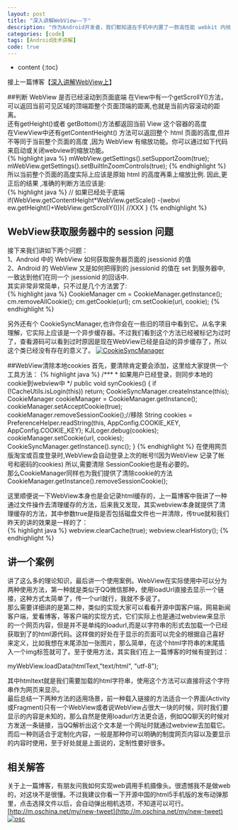 ```yaml
---
layout: post
title: "深入讲解WebView——下"
description: "作为Android开发者，我们都知道在手机中内置了一款高性能 webkit 内核浏览器,在 SDK 中封装为一个叫做 WebView 组件。今天就为大家讲讲Android中WebView的详细使用方法"
categories: [code]
tags: [Android技术讲解]
code: true
---
```


* content
{:toc}

接上一篇博客【[深入讲解WebView上](http://blog.kymjs.com/code/2015/05/03/01/)】

##判断 WebView 是否已经滚动到页面底端
在View中有一个getScrollY()方法，可以返回当前可见区域的顶端距整个页面顶端的距离,也就是当前内容滚动的距离。<br>
还有getHeight()或者 getBottom()方法都返回当前 View 这个容器的高度<br>
在ViewView中还有getContentHeight() 方法可以返回整个 html 页面的高度,但并不等同于当前整个页面的高度 ,因为 WebView 有缩放功能。你可以通过如下代码来启动或关闭webview的缩放功能。<br>
{% highlight java %}
mWebView.getSettings().setSupportZoom(true);
mWebView.getSettings().setBuiltInZoomControls(true);
{% endhighlight %}
所以当前整个页面的高度实际上应该是原始 html 的高度再乘上缩放比例. 因此,更正后的结果 ,准确的判断方法应该是:<br>
{% highlight java %}
 // 如果已经处于底端
if(WebView.getContentHeight*WebView.getScale() -(webvi ew.getHeight()+WebView.getScrollY())){ 
  //XXX
}
{% endhighlight %}

## WebView获取服务器中的 session 问题
接下来我们讲如下两个问题：<br>
1、Android 中的 WebView 如何获取服务器页面的 jsessionid 的值<br>
2、Android 的 WebView 又是如何把得到的 jsessionid 的值在 set 到服务器中,一致达到他们在同一个 jsessionid 的回话中.<br>
其实非常非常简单，只不过是几个方法罢了:<br>
{% highlight java %}
CookieManager cm = CookieManager.getInstance(); 
cm.removeAllCookie();
cm.getCookie(url);
cm.setCookie(url, cookie);
{% endhighlight %}

另外还有个 CookieSyncManager,也许你会在一些旧的项目中看到它。从名字来理解，它实际上应该是一个异步缓存器。不过我们看到这个方法已经被标记为过时了，查看源码可以看到过时原因是现在WebView已经是自动的异步缓存了，所以这个类已经没有存在的意义了。
[![CookieSyncManager](http://blog.kymjs.com/images/blog_image/20150504_1.png)](http://blog.kymjs.com/)

##WebView清除本地cookies 
首先，要清除肯定要会添加，这里给大家提供一个工具方法：
{% highlight java %}
    /***
     * 如果用户已经登录，则同步本地的cookie到webview中
     */
    public void synCookies() {
        if (!CacheUtils.isLogin(this)) return;
        CookieSyncManager.createInstance(this);
        CookieManager cookieManager = CookieManager.getInstance();
        cookieManager.setAcceptCookie(true);
        cookieManager.removeSessionCookie();//移除
        String cookies = PreferenceHelper.readString(this, AppConfig.COOKIE_KEY, AppConfig.COOKIE_KEY);
        KJLoger.debug(cookies);
        cookieManager.setCookie(url, cookies);
        CookieSyncManager.getInstance().sync();
    }
{% endhighlight %}
在使用网页版淘宝或百度登录时,WebView会自动登录上次的帐号!(因为WebView 记录了帐号和密码的cookies) 所以,需要清除 SessionCookie也是有必要的。<br>
那么CookieManager同样也为我们提供了清除cookie的方法 <br>
CookieManager.getInstance().removeSessionCookie();<br>

这里顺便说一下WebView本身也是会记录html缓存的，上一篇博客中我讲了一种通过文件操作去清理缓存的方法，后来我又发现，其实webview本身就提供了清理缓存的方法，其中参数true是指是否包括磁盘文件也一并清除，传true就和我们昨天的讲的效果是一样的了：<br>
{% highlight java %}
webview.clearCache(true);
webview.clearHistory();
{% endhighlight %}

## 讲一个案例
讲了这么多的理论知识，最后讲一个使用案例。WebView在实际使用中可以分为两种使用方法，第一种就是类似于QQ微信那种，使用loadUrl直接去显示一个链接，这种方式太简单了，传一个url就行，我就不多说了。<br>
那么需要详细讲的是第二种，类似的实现大家可以看看开源中国客户端，网易新闻客户端，爱看博客，等客户端的实现方式，它们实际上也是通过webview来显示的一个网页内容，但是并不是单纯的loadurl,而是以字符串的形式去加载一个已经获取到了的html源代码。这样做的好处在于显示的页面可以完全的根据自己喜好来定义，比如我想在末尾添加一张图片，那么简单，在这个html字符串的末尾插入一个img标签就可了。至于使用方法，其实我们在上一篇博客的时候有提到过：

  myWebView.loadData(htmlText,"text/html", "utf-8");

其中htmltext就是我们需要加载的html字符串，使用这个方法可以直接将这个字符串作为网页来显示。<br>
最后总结一下两种方法的适用场景，前一种载入链接的方法适合一个界面(Activity或Fragment)只有一个WebView或者说WebView占很大一块的时候，同时我们要显示的内容是未知的，那么自然是使用loadurl方法更合适，例如QQ聊天的时候对方发送一条链接，当QQ解析出这个文本是一个网址时就通过webview去加载它。而后一种则适合于定制化内容，一般是那种你可以明确的制度网页内容以及要显示的内容时使用，至于好处就是上面说的，定制性要好很多。<br>

## 相关解答
关于上一篇博客，有朋友问我如何实现web调用手机摄像头。很遗憾我不是做web的，对这块不是很懂。不过我建议你看一下开源中国的html5手机版的发布动弹那里，点击选择文件以后，会自动弹出相机选项，不知道可以可行。[http://m.oschina.net/my/new-tweet](http://m.oschina.net/my/new-tweet)<br>
[![osc](http://blog.kymjs.com/images/blog_image/20150504_2.png)](http://blog.kymjs.com/)<br>